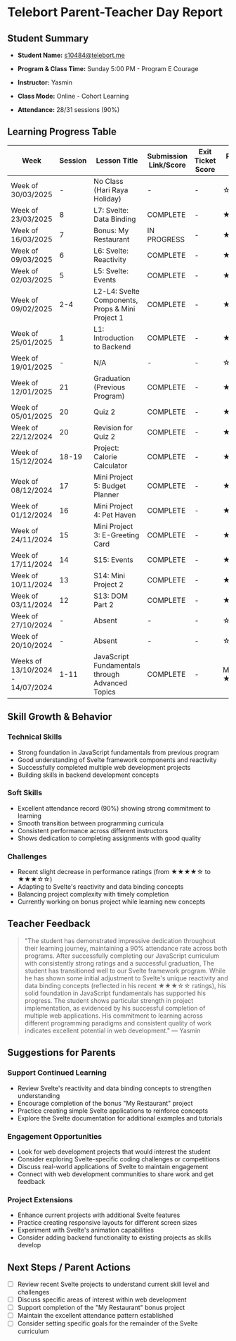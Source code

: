 # Telebort Parent-Teacher Day Report

## Student Summary

- **Student Name:** s10484@telebort.me

- **Program & Class Time:** Sunday 5:00 PM - Program E Courage

- **Instructor:** Yasmin 

- **Class Mode:** Online - Cohort Learning

- **Attendance:** 28/31 sessions (90%)


## Learning Progress Table

| Week | Session | Lesson Title | Submission Link/Score | Exit Ticket Score | Progress Rating |
|------|---------|-------------|----------------------|-------------------|-----------------|
| Week of 30/03/2025 | - | No Class (Hari Raya Holiday) | - | - | ☆☆☆☆☆ |
| Week of 23/03/2025 | 8 | L7: Svelte: Data Binding | COMPLETE | - | ★★★☆☆ |
| Week of 16/03/2025 | 7 | Bonus: My Restaurant | IN PROGRESS | - | ★★★☆☆ |
| Week of 09/03/2025 | 6 | L6: Svelte: Reactivity | COMPLETE | - | ★★★★☆ |
| Week of 02/03/2025 | 5 | L5: Svelte: Events | COMPLETE | - | ★★★★☆ |
| Week of 09/02/2025 | 2-4 | L2-L4: Svelte Components, Props & Mini Project 1 | COMPLETE | - | ★★★★☆ |
| Week of 25/01/2025 | 1 | L1: Introduction to Backend | COMPLETE | - | ★★★★☆ |
| Week of 19/01/2025 | - | N/A | - | - | ☆☆☆☆☆ |
| Week of 12/01/2025 | 21 | Graduation (Previous Program) | COMPLETE | - | ★★★★★ |
| Week of 05/01/2025 | 20 | Quiz 2 | COMPLETE | - | ★★★★☆ |
| Week of 22/12/2024 | 20 | Revision for Quiz 2 | COMPLETE | - | ★★★★☆ |
| Week of 15/12/2024 | 18-19 | Project: Calorie Calculator | COMPLETE | - | ★★★★☆ |
| Week of 08/12/2024 | 17 | Mini Project 5: Budget Planner | COMPLETE | - | ★★★★☆ |
| Week of 01/12/2024 | 16 | Mini Project 4: Pet Haven | COMPLETE | - | ★★★☆☆ |
| Week of 24/11/2024 | 15 | Mini Project 3: E-Greeting Card | COMPLETE | - | ★★★☆☆ |
| Week of 17/11/2024 | 14 | S15: Events | COMPLETE | - | ★★★☆☆ |
| Week of 10/11/2024 | 13 | S14: Mini Project 2 | COMPLETE | - | ★★★☆☆ |
| Week of 03/11/2024 | 12 | S13: DOM Part 2 | COMPLETE | - | ★★★☆☆ |
| Week of 27/10/2024 | - | Absent | - | - | ☆☆☆☆☆ |
| Week of 20/10/2024 | - | Absent | - | - | ☆☆☆☆☆ |
| Weeks of 13/10/2024 - 14/07/2024 | 1-11 | JavaScript Fundamentals through Advanced Topics | COMPLETE | - | Mostly ★★★★☆ |

## Skill Growth & Behavior

### Technical Skills
- Strong foundation in JavaScript fundamentals from previous program
- Good understanding of Svelte framework components and reactivity
- Successfully completed multiple web development projects
- Building skills in backend development concepts

### Soft Skills
- Excellent attendance record (90%) showing strong commitment to learning
- Smooth transition between programming curricula
- Consistent performance across different instructors
- Shows dedication to completing assignments with good quality

### Challenges
- Recent slight decrease in performance ratings (from ★★★★☆ to ★★★☆☆)
- Adapting to Svelte's reactivity and data binding concepts
- Balancing project complexity with timely completion
- Currently working on bonus project while learning new concepts

## Teacher Feedback
> "The student has demonstrated impressive dedication throughout their learning journey, maintaining a 90% attendance rate across both programs. After successfully completing our JavaScript curriculum with consistently strong ratings and a successful graduation, The student has transitioned well to our Svelte framework program. While he has shown some initial adjustment to Svelte's unique reactivity and data binding concepts (reflected in his recent ★★★☆☆ ratings), his solid foundation in JavaScript fundamentals has supported his progress. The student shows particular strength in project implementation, as evidenced by his successful completion of multiple web applications. His commitment to learning across different programming paradigms and consistent quality of work indicates excellent potential in web development." — Yasmin

## Suggestions for Parents

### Support Continued Learning
- Review Svelte's reactivity and data binding concepts to strengthen understanding
- Encourage completion of the bonus "My Restaurant" project
- Practice creating simple Svelte applications to reinforce concepts
- Explore the Svelte documentation for additional examples and tutorials

### Engagement Opportunities
- Look for web development projects that would interest the student
- Consider exploring Svelte-specific coding challenges or competitions
- Discuss real-world applications of Svelte to maintain engagement
- Connect with web development communities to share work and get feedback

### Project Extensions
- Enhance current projects with additional Svelte features
- Practice creating responsive layouts for different screen sizes
- Experiment with Svelte's animation capabilities
- Consider adding backend functionality to existing projects as skills develop

## Next Steps / Parent Actions
- [ ] Review recent Svelte projects to understand current skill level and challenges
- [ ] Discuss specific areas of interest within web development
- [ ] Support completion of the "My Restaurant" bonus project
- [ ] Maintain the excellent attendance pattern established
- [ ] Consider setting specific goals for the remainder of the Svelte curriculum